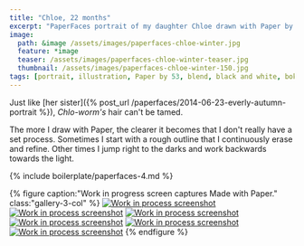 ```yaml
---
title: "Chloe, 22 months"
excerpt: "PaperFaces portrait of my daughter Chloe drawn with Paper by 53 on an iPad."
image: 
  path: &image /assets/images/paperfaces-chloe-winter.jpg 
  feature: *image
  teaser: /assets/images/paperfaces-chloe-winter-teaser.jpg
  thumbnail: /assets/images/paperfaces-chloe-winter-150.jpg
tags: [portrait, illustration, Paper by 53, blend, black and white, bokeh, twins]
---
```


Just like [her sister]({% post_url /paperfaces/2014-06-23-everly-autumn-portrait %}), *Chlo-worm's* hair can't be tamed.

The more I draw with Paper, the clearer it becomes that I don't really have a set process. Sometimes I start with a rough outline that I continuously erase and refine. Other times I jump right to the darks and work backwards towards the light.

{% include boilerplate/paperfaces-4.md %}

{% figure caption:"Work in progress screen captures Made with Paper." class:"gallery-3-col" %}
[![Work in process screenshot](/assets/images/paperfaces-chloe-winter-process-1-600.jpg)](/assets/images/paperfaces-chloe-winter-process-1-lg.jpg) [![Work in process screenshot](/assets/images/paperfaces-chloe-winter-process-2-600.jpg)](/assets/images/paperfaces-chloe-winter-process-2-lg.jpg) [![Work in process screenshot](/assets/images/paperfaces-chloe-winter-process-3-600.jpg)](/assets/images/paperfaces-chloe-winter-process-3-lg.jpg) [![Work in process screenshot](/assets/images/paperfaces-chloe-winter-process-4-600.jpg)](/assets/images/paperfaces-chloe-winter-process-4-lg.jpg) [![Work in process screenshot](/assets/images/paperfaces-chloe-winter-process-5-600.jpg)](/assets/images/paperfaces-chloe-winter-process-5-lg.jpg) [![Work in process screenshot](/assets/images/paperfaces-chloe-winter-process-6-600.jpg)](/assets/images/paperfaces-chloe-winter-process-6-lg.jpg)
{% endfigure %}
